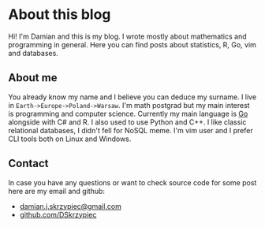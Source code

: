# About this blog

Hi! I'm Damian and this is my blog. I wrote mostly about mathematics and
programming in general. Here you can find posts about statistics, R, Go, vim and
databases.

## About me
You already know my name and I believe you can deduce my surname. I live in
`Earth->Europe->Poland->Warsaw`. I'm math postgrad but my main interest is
programming and computer science. Currently my main language is 
[Go](https://golang.org/) alongside with C# and R. I also used to use Python 
and C++. I like classic relational databases, I didn't fell for NoSQL meme. 
I'm vim user and I prefer CLI tools both on Linux and Windows.


## Contact

In case you have any questions or want to check source code for some post here
are my email and github:

* damian.j.skrzypiec@gmail.com
* [github.com/DSkrzypiec](https://github.com/DSkrzypiec/)

